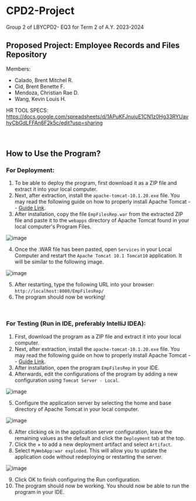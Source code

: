 # CPD2-Project
Group 2 of LBYCPD2- EQ3 for Term 2 of A.Y. 2023-2024

## Proposed Project: Employee Records and Files Repository

Members:
  - Calado, Brent Mitchel R.
  - Cid, Brent Benette F.
  - Mendoza, Christian Rae D.
  - Wang, Kevin Louis H.

HR TOOL SPECS: https://docs.google.com/spreadsheets/d/1APuKFJnujuE1CN1z0Hg33RYUavhyCbGdLFFAn6F2k5c/edit?usp=sharing
<br />
<br />
<br />
## How to Use the Program?
### For Deployment:
1. To be able to deploy the program, first download it as a ZIP file and extract it into your local computer.
2. Next, after extraction, install the `apache-tomcat-10.1.20.exe` file. You may read the following guide on how to properly install Apache Tomcat -- [Guide Link](https://medium.com/@6unpnp/install-apache-tom-440b7f9e135d).
3. After installation, copy the file `EmpFilesRep.war` from the extracted ZIP file and paste it to the `webapps` directory of Apache Tomcat found in your local computer's Program Files.

![image](https://github.com/BMRC23/CPD2-Project/assets/127077350/bbef7e54-72e0-4686-9102-a84476f3a60f)

4. Once the .WAR file has been pasted, open `Services` in your Local Computer and restart the `Apache Tomcat 10.1 Tomcat10` application. It will be similar to the following image.

![image](https://github.com/BMRC23/CPD2-Project/assets/127077350/5389d1f2-fdc1-4248-a881-1c337fbef353)

5. After restarting, type the following URL into your browser: `http://localhost:8080/EmpFilesRep/`
6. The program should now be working!

<br />

### For Testing (Run in IDE, preferably IntelliJ IDEA):
1. First, download the program as a ZIP file and extract it into your local computer.
2. Next, after extraction, install the `apache-tomcat-10.1.20.exe` file. You may read the following guide on how to properly install Apache Tomcat -- [Guide Link](https://medium.com/@6unpnp/install-apache-tom-440b7f9e135d).
3. After installation, open the program `EmpFilesRep` in your IDE.
4. Afterwards, edit the configurations of the program by adding a new configuration using `Tomcat Server - Local`.

![image](https://github.com/BMRC23/CPD2-Project/assets/127077350/719bba3c-d0d9-456d-b95c-6fa191c7270b)

5. Configure the application server by selecting the home and base directory of Apache Tomcat in your local computer.

![image](https://github.com/BMRC23/CPD2-Project/assets/127077350/010cc0a2-b4d7-40fc-ab61-25c96bd20d62)

6. After clicking ok in the application server configuration, leave the remaining values as the default and click the `Deployment` tab at the top.
7. Click the + to add a new deployment artifact and select `Artifact`.
8. Select `MyWebApp:war exploded`. This will allow you to update the application code without redeploying or restarting the server.

![image](https://github.com/BMRC23/CPD2-Project/assets/127077350/36622cdf-909e-4d02-9ad8-327b0c8d8fff)

9. Click OK to finish configuring the Run configuration.
10. The program should now be working. You should now be able to run the program in your IDE.

